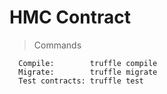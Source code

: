 # HMC Contract

> Commands

````
  Compile:        truffle compile
  Migrate:        truffle migrate
  Test contracts: truffle test
````
